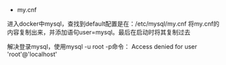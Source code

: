 - my.cnf


进入docker中mysql，查找到default配置是在：/etc/mysql/my.cnf
将my.cnf的内容复制出来，并添加语句user=mysql。最后在启动时将其复制过去

解决登录mysql，使用mysql -u root -p命令： Access denied for user 'root'@'localhost' 



